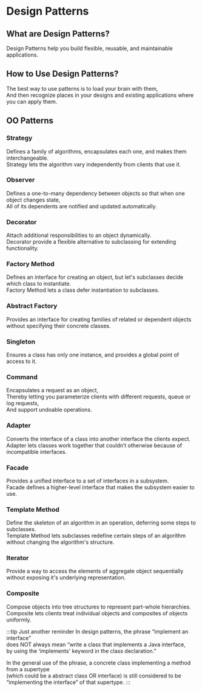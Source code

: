 # Design Patterns

## What are Design Patterns?

Design Patterns help you build flexible, reusable, and maintainable applications.

## How to Use Design Patterns?

The best way to use patterns is to load your brain with them,  
And then recognize places in your designs and existing applications where you can apply them.

## OO Patterns

### Strategy

Defines a family of algorithms, encapsulates each one, and makes them interchangeable.  
Strategy lets the algorithm vary independently from clients that use it.

### Observer

Defines a one-to-many dependency between objects so that when one object changes state,  
All of its dependents are notified and updated automatically.

### Decorator

Attach additional responsibilities to an object dynamically.  
Decorator provide a flexible alternative to subclassing for extending functionality.

### Factory Method

Defines an interface for creating an object, but let's subclasses decide which class to instantiate.  
Factory Method lets a class defer instantiation to subclasses.

### Abstract Factory

Provides an interface for creating families of related or dependent objects without specifying their concrete classes.

### Singleton

Ensures a class has only one instance, and provides a global point of access to it.

### Command

Encapsulates a request as an object,  
Thereby letting you parameterize clients with different requests, queue or log requests,  
And support undoable operations.

### Adapter

Converts the interface of a class into another interface the clients expect.  
Adapter lets classes work together that couldn’t otherwise because of incompatible interfaces.

### Facade

Provides a unified interface to a set of interfaces in a subsystem.  
Facade defines a higher-level interface that makes the subsystem easier to use.

### Template Method

Define the skeleton of an algorithm in an operation, deferring some steps to subclasses.  
Template Method lets subclasses redefine certain steps of an algorithm without changing the algorithm's structure.

### Iterator

Provide a way to access the elements of aggregate object sequentially without exposing it's underlying representation.

### Composite

Compose objects into tree structures to represent part-whole hierarchies.  
Composite lets clients treat individual objects and composites of objects uniformly.

:::tip Just another reminder
In design patterns, the phrase “implement an interface”  
does NOT always mean “write a class that implements a Java interface,  
by using the ‘implements' keyword in the class declaration.”

In the general use of the phrase, a concrete class implementing a method from a supertype  
(which could be a abstract class OR interface) is still considered to be “implementing the interface” of that supertype.
:::
